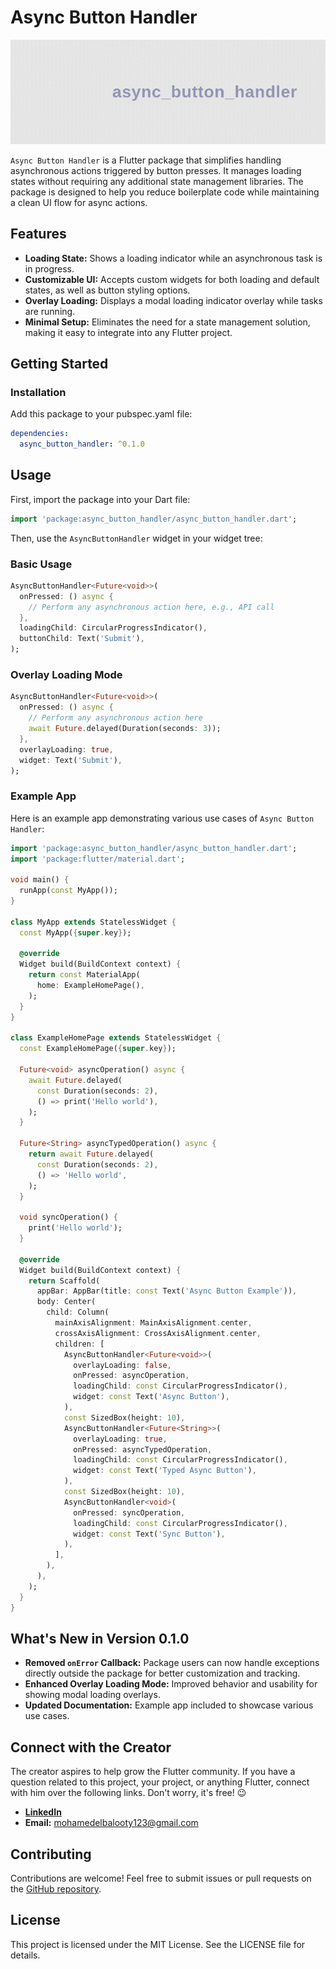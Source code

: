 
# Async Button Handler
![App Screenshot](https://raw.githubusercontent.com/mohamedelbalooty/async_button_handler/refs/heads/main/assets/images/logo.gif)

`Async Button Handler` is a Flutter package that simplifies handling asynchronous actions triggered by button presses. It manages loading states without requiring any additional state management libraries. The package is designed to help you reduce boilerplate code while maintaining a clean UI flow for async actions.

## Features

- **Loading State:** Shows a loading indicator while an asynchronous task is in progress.
- **Customizable UI:** Accepts custom widgets for both loading and default states, as well as button styling options.
- **Overlay Loading:** Displays a modal loading indicator overlay while tasks are running.
- **Minimal Setup:** Eliminates the need for a state management solution, making it easy to integrate into any Flutter project.

## Getting Started

### Installation

Add this package to your pubspec.yaml file:

```yaml
dependencies:
  async_button_handler: ^0.1.0
```

## Usage

First, import the package into your Dart file:

```dart
import 'package:async_button_handler/async_button_handler.dart';
```

Then, use the `AsyncButtonHandler` widget in your widget tree:

### Basic Usage

```dart
AsyncButtonHandler<Future<void>>(
  onPressed: () async {
    // Perform any asynchronous action here, e.g., API call
  },
  loadingChild: CircularProgressIndicator(),
  buttonChild: Text('Submit'),
);
```

### Overlay Loading Mode

```dart
AsyncButtonHandler<Future<void>>(
  onPressed: () async {
    // Perform any asynchronous action here
    await Future.delayed(Duration(seconds: 3));
  },
  overlayLoading: true,
  widget: Text('Submit'),
);
```

### Example App

Here is an example app demonstrating various use cases of `Async Button Handler`:

```dart
import 'package:async_button_handler/async_button_handler.dart';
import 'package:flutter/material.dart';

void main() {
  runApp(const MyApp());
}

class MyApp extends StatelessWidget {
  const MyApp({super.key});

  @override
  Widget build(BuildContext context) {
    return const MaterialApp(
      home: ExampleHomePage(),
    );
  }
}

class ExampleHomePage extends StatelessWidget {
  const ExampleHomePage({super.key});

  Future<void> asyncOperation() async {
    await Future.delayed(
      const Duration(seconds: 2),
      () => print('Hello world'),
    );
  }

  Future<String> asyncTypedOperation() async {
    return await Future.delayed(
      const Duration(seconds: 2),
      () => 'Hello world',
    );
  }

  void syncOperation() {
    print('Hello world');
  }

  @override
  Widget build(BuildContext context) {
    return Scaffold(
      appBar: AppBar(title: const Text('Async Button Example')),
      body: Center(
        child: Column(
          mainAxisAlignment: MainAxisAlignment.center,
          crossAxisAlignment: CrossAxisAlignment.center,
          children: [
            AsyncButtonHandler<Future<void>>(
              overlayLoading: false,
              onPressed: asyncOperation,
              loadingChild: const CircularProgressIndicator(),
              widget: const Text('Async Button'),
            ),
            const SizedBox(height: 10),
            AsyncButtonHandler<Future<String>>(
              overlayLoading: true,
              onPressed: asyncTypedOperation,
              loadingChild: const CircularProgressIndicator(),
              widget: const Text('Typed Async Button'),
            ),
            const SizedBox(height: 10),
            AsyncButtonHandler<void>(
              onPressed: syncOperation,
              loadingChild: const CircularProgressIndicator(),
              widget: const Text('Sync Button'),
            ),
          ],
        ),
      ),
    );
  }
}
```

## What's New in Version 0.1.0

- **Removed `onError` Callback:** Package users can now handle exceptions directly outside the package for better customization and tracking.
- **Enhanced Overlay Loading Mode:** Improved behavior and usability for showing modal loading overlays.
- **Updated Documentation:** Example app included to showcase various use cases.

## Connect with the Creator

The creator aspires to help grow the Flutter community. If you have a question related to this project, your project, or anything Flutter, connect with him over the following links. Don't worry, it's free! 😉

- **[LinkedIn](https://eg.linkedin.com/in/mohamed-elbalooty)**
- **Email:** mohamedelbalooty123@gmail.com

## Contributing

Contributions are welcome! Feel free to submit issues or pull requests on the [GitHub repository](https://github.com/your-repo/async_button_handler).
## License

This project is licensed under the MIT License. See the LICENSE file for details.

